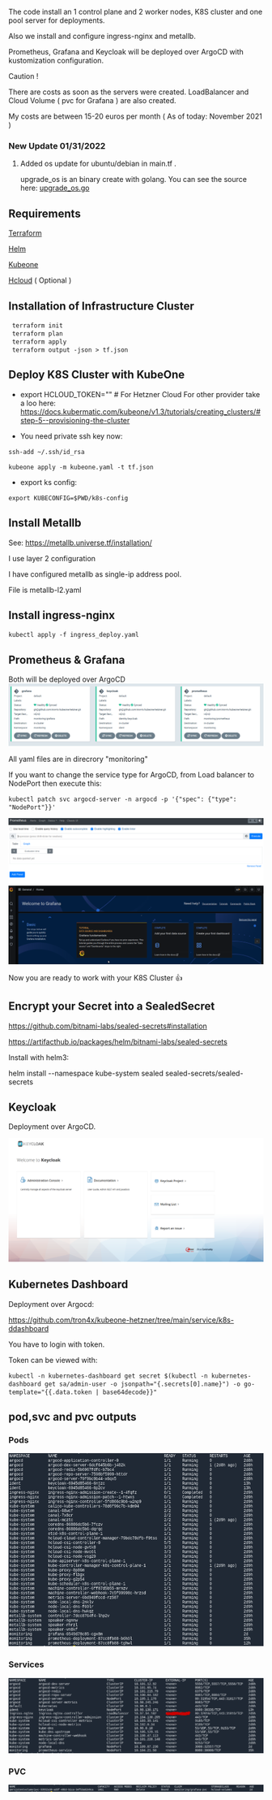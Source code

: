 The code install an 1 control plane and 2 worker nodes, K8S cluster and one pool server for deployments.

Also we install and configure ingress-nginx and metallb.

Prometheus, Grafana and Keycloak will be deployed over ArgoCD with kustomization configuration.

Caution ! 

There are costs as soon as the servers were created.
LoadBalancer and Cloud Volume ( pvc for Grafana ) are also created.

My costs are between 15-20 euros per month ( As of today: November 2021 )

### New Update 01/31/2022

1. Added os update for ubuntu/debian in main.tf .

   upgrade_os is an binary create with golang.
   You can see the source here: [upgrade_os.go](https://github.com/tron4x/kubeone-hetzner/blob/main/upgrade_os.go)
## Requirements

[Terraform](https://learn.hashicorp.com/tutorials/terraform/install-cli)

[Helm](https://github.com/helm/helm/releases)

[Kubeone](https://github.com/kubermatic/kubeone)

[Hcloud](https://github.com/hetznercloud/cli)  ( Optional )

## Installation of Infrastructure Cluster

```
 terraform init
 terraform plan
 terraform apply
 terraform output -json > tf.json
```

## Deploy K8S Cluster with KubeOne

- export HCLOUD_TOKEN="<toke here>"  # For Hetzner Cloud
  For other provider take a loo here: 
  https://docs.kubermatic.com/kubeone/v1.3/tutorials/creating_clusters/#step-5--provisioning-the-cluster

- You need private ssh key now:
```
ssh-add ~/.ssh/id_rsa
```
```
kubeone apply -m kubeone.yaml -t tf.json
```  

- export ks config: 
```
export KUBECONFIG=$PWD/k8s-config
```  
## Install Metallb

See: https://metallb.universe.tf/installation/

I use layer 2 configuration

I have configured metallb as single-ip address pool.

File is metallb-l2.yaml
## Install ingress-nginx 

```
kubectl apply -f ingress_deploy.yaml
```

## Prometheus & Grafana

Both will be deployed over ArgoCD
![alt text](https://github.com/tron4x/kubeone-hetzner/blob/main/jpg/Screenshot%202021-12-12%2010:40:43.png?raw=true)

All yaml files are in direcrory "monitoring"

If you want to change the service type for ArgoCD, from Load balancer to NodePort then execute this:
```
kubectl patch svc argocd-server -n argocd -p '{"spec": {"type": "NodePort"}}'
```
![alt text](https://github.com/tron4x/kubeone-hetzner/blob/main/jpg/Screenshot%202021-12-11%2000:02:34.png?raw=true)
![alt text](https://github.com/tron4x/kubeone-hetzner/blob/main/jpg/Screenshot%202021-12-11%2000:06:10.png?raw=true)
  
Now you are ready to work with your K8S Cluster :+1:
## Encrypt your Secret into a SealedSecret
  
   https://github.com/bitnami-labs/sealed-secrets#installation
  
   https://artifacthub.io/packages/helm/bitnami-labs/sealed-secrets
  
  Install with helm3:
  
  helm install --namespace kube-system sealed sealed-secrets/sealed-secrets 

## Keycloak

Deployment over ArgoCD.

![alt text](https://github.com/tron4x/kubeone-hetzner/blob/main/jpg/Screenshot%202021-12-12%2010:43:53.png?raw=true)

## Kubernetes Dashboard

Deployment over Argocd:

https://github.com/tron4x/kubeone-hetzner/tree/main/service/k8s-ddashboard

You have to login with token.

Token can be viewed with:
```
kubectl -n kubernetes-dashboard get secret $(kubectl -n kubernetes-dashboard get sa/admin-user -o jsonpath="{.secrets[0].name}") -o go-template="{{.data.token | base64decode}}"
```
## pod,svc and pvc outputs

### Pods

![alt text](https://github.com/tron4x/kubeone-hetzner/blob/main/jpg/k8s/Screenshot%202021-12-12%2010:59:56.png?raw=true)

### Services

![alt text](https://github.com/tron4x/kubeone-hetzner/blob/main/jpg/k8s/Screenshot%202021-12-12%2011:01:14.png?raw=true)

### PVC

![alt text](https://github.com/tron4x/kubeone-hetzner/blob/main/jpg/k8s/Screenshot%202021-12-12%2011:01:53.png?raw=true)